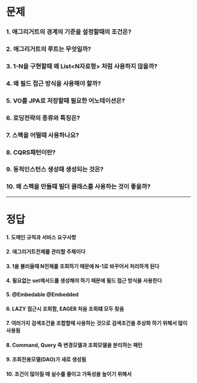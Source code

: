 # 문제

### 1. 애그리거트의 경계의 기준을 설정할때의 조건은?
### 2. 애그리거트의 루트는 무엇일까?
### 3. 1-N을 구현할때 왜 List<N자료형> 처럼 사용하지 않을까?
### 4. 왜 필드 접근 방식을 사용해야 할까?
### 5. VO를 JPA로 저장할때 필요한 어노테이션은?
### 6. 로딩전략의 종류와 특징은? 
### 7. 스펙을 어떨때 사용하나요?
### 8. CQRS패턴이란?
### 9. 동적인스턴스 생성때 생성되는 것은?
### 10. 왜 스펙을 만들때 빌더 클래스를 사용하는 것이 좋을까?

---

#  정답
#### 1. 도메인 규칙과 서비스 요구사항
#### 2. 애그리거트전체를 관리할 주체이다
#### 3. 1을 불러올때 N전체를 조회하기 때문에 N-1로 바꾸어서 처리하게 된다
#### 4. 필요없는 set메서드를 생성해야 하기 때문에 필드 접근 방식을 사용한다
#### 5. @Embedable @Embedded
#### 6. LAZY 접근시 조회함, EAGER 처음 조회떄 모두 찾음
#### 7. 여러가지 검색조건을 조합할때 사용하는 것으로 검색조건을 추상화 하기 위해서 많이 사용됨
#### 8. Command, Query 즉 변경모델과 조회모델을 분리하는 패턴
#### 9. 조회전용모델(DAO)가 새로 생성됨
#### 10. 조건이 많아질 때 실수를 줄이고 가독성을 높이기 위해서
